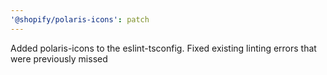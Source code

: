 ```yaml
---
'@shopify/polaris-icons': patch
---
```


Added polaris-icons to the eslint-tsconfig. Fixed existing linting errors that were previously missed
